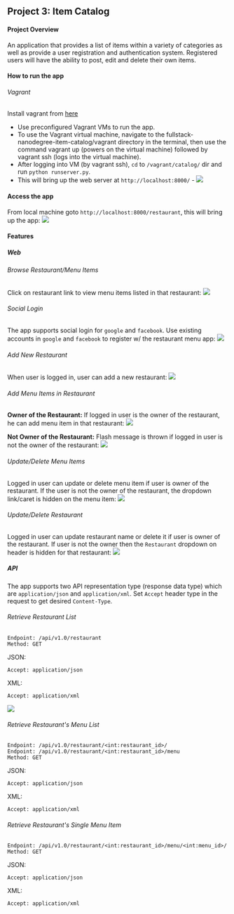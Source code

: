 ## Project 3: Item Catalog

#### Project Overview
An application that provides a list of items within a variety of categories as well as provide a user registration and authentication system. Registered users will have the ability to post, edit and delete their own items.

#### How to run the app
###### Vagrant

Install vagrant from [here](https://www.vagrantup.com/downloads.html)

* Use preconfigured Vagrant VMs to run the app.
* To use the Vagrant virtual machine, navigate to the fullstack-nanodegree-item-catalog/vagrant directory in the terminal, then use the command vagrant up (powers on the virtual machine) followed by vagrant ssh (logs into the virtual machine).
* After logging into VM (by vagrant ssh), `cd` to `/vagrant/catalog/` dir and run `python runserver.py`.
* This will bring up the web server at `http://localhost:8000/` - ![](https://cloud.githubusercontent.com/assets/6732675/14061759/b56a2da6-f345-11e5-8621-ce6ac5f3e499.png)

#### Access the app
From local machine goto `http://localhost:8000/restaurant`, this will bring up the app:
![](https://cloud.githubusercontent.com/assets/6732675/14061849/60ef9510-f348-11e5-97e9-9baad6a5c69a.png)


#### Features
##### Web
###### Browse Restaurant/Menu Items
Click on restaurant link to view menu items listed in that restaurant:
![](https://cloud.githubusercontent.com/assets/6732675/14062175/c81344f8-f352-11e5-91f2-9221291ecec6.gif)

###### Social Login
The app supports social login for `google` and `facebook`. Use existing accounts in `google` and `facebook` to register w/ the restaurant menu app:
![](https://cloud.githubusercontent.com/assets/6732675/14062331/4aa4347c-f358-11e5-828a-1c258707724b.gif)

###### Add New Restaurant
When user is logged in, user can add a new restaurant:
![](https://cloud.githubusercontent.com/assets/6732675/14062359/7173f910-f359-11e5-9d8a-72f937b39b0b.png)

###### Add Menu Items in Restaurant
**Owner of the Restaurant:**
If logged in user is the owner of the restaurant, he can add menu item in that restaurant:
![](https://cloud.githubusercontent.com/assets/6732675/14062394/76790e9a-f35a-11e5-9065-0afbd9976295.png)

**Not Owner of the Restaurant:**
Flash message is thrown if logged in user is not the owner of the restaurant:
![](https://cloud.githubusercontent.com/assets/6732675/14062418/364db824-f35b-11e5-9b98-bf57338acfbb.gif)

###### Update/Delete Menu Items
Logged in user can update or delete menu item if user is owner of the restaurant. If the user is not the owner of the restaurant, the dropdown link/caret is hidden on the menu item:
![](https://cloud.githubusercontent.com/assets/6732675/14062500/4b416aac-f35e-11e5-9b3a-b00a0a0425ae.gif)

###### Update/Delete Restaurant
Logged in user can update restaurant name or delete it if user is owner of the restaurant. If user is not the owner then the `Restaurant` dropdown on header is hidden for that restaurant:
![](https://cloud.githubusercontent.com/assets/6732675/14062520/0d9bd196-f35f-11e5-8281-4e61385c8f39.gif)


##### API
The app supports two API representation type (response data type) which are `application/json` and `application/xml`. Set `Accept` header type in the request to get desired `Content-Type`.

###### Retrieve Restaurant List
```
Endpoint: /api/v1.0/restaurant
Method: GET
```
JSON:
```
Accept: application/json
```
XML:
```
Accept: application/xml
```
![](https://cloud.githubusercontent.com/assets/6732675/14062646/761871da-f363-11e5-8446-46e5b3e98750.gif)

###### Retrieve Restaurant's Menu List
```
Endpoint: /api/v1.0/restaurant/<int:restaurant_id>/
Endpoint: /api/v1.0/restaurant/<int:restaurant_id>/menu
Method: GET
```
JSON:
```
Accept: application/json
```
XML:
```
Accept: application/xml
```

###### Retrieve Restaurant's Single Menu Item
```
Endpoint: /api/v1.0/restaurant/<int:restaurant_id>/menu/<int:menu_id>/
Method: GET
```
JSON:
```
Accept: application/json
```
XML:
```
Accept: application/xml
```
